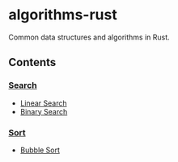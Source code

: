 # algorithms-rust

Common data structures and algorithms in Rust.

## Contents

### [Search](src/search/)

- [Linear Search](src/search/linear_search.rs)
- [Binary Search](src/search/binary_search.rs)

### [Sort](src/sort/)

- [Bubble Sort](src/sort/bubble_sort.rs)